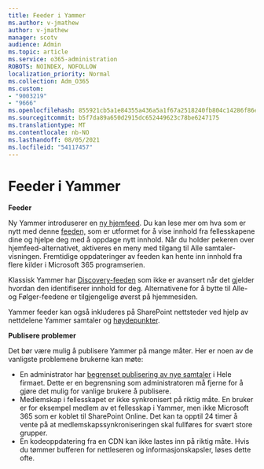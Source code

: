 ```yaml
---
title: Feeder i Yammer
ms.author: v-jmathew
author: v-jmathew
manager: scotv
audience: Admin
ms.topic: article
ms.service: o365-administration
ROBOTS: NOINDEX, NOFOLLOW
localization_priority: Normal
ms.collection: Adm_O365
ms.custom:
- "9003219"
- "9666"
ms.openlocfilehash: 855921cb5a1e84355a436a5a1f67a2518240fb804c14286f86e7f2fca306bb30
ms.sourcegitcommit: b5f7da89a650d2915dc652449623c78be6247175
ms.translationtype: MT
ms.contentlocale: nb-NO
ms.lasthandoff: 08/05/2021
ms.locfileid: "54117457"
---
```

# <a name="feeds-in-yammer"></a>Feeder i Yammer

**Feeder**

Ny Yammer introduserer en [ny hjemfeed](https://support.microsoft.com/office/what-s-in-the-yammer-home-feed-8fff52dd-5b38-468c-b963-fa4c6a4f9254). Du kan lese mer om hva som er nytt med denne [feeden,](https://techcommunity.microsoft.com/t5/yammer-blog/yammer-discovery-what-is-in-my-feed/ba-p/1596230) som er utformet for å vise innhold fra fellesskapene dine og hjelpe deg med å oppdage nytt innhold. Når du holder pekeren over hjemfeed-alternativet, aktiveres en meny med tilgang til Alle samtaler-visningen. Fremtidige oppdateringer av feeden kan hente inn innhold fra flere kilder i Microsoft 365 programserien.

Klassisk Yammer har [Discovery-feeden](https://support.microsoft.com/office/what-s-in-the-yammer-discovery-feed-28ba9a79-2bde-4e7c-8420-db2296c3ca49) som ikke er avansert når det gjelder hvordan den identifiserer innhold for deg. Alternativene for å bytte til Alle- og Følger-feedene er tilgjengelige øverst på hjemmesiden.

Yammer feeder kan også inkluderes på SharePoint nettsteder ved hjelp av nettdelene Yammer samtaler og [høydepunkter](https://support.microsoft.com/office/use-a-yammer-web-part-in-sharepoint-online-a53cfa0c-3d09-42c8-a286-1038a81c59da).

**Publisere problemer**

Det bør være mulig å publisere Yammer på mange måter. Her er noen av de vanligste problemene brukerne kan møte:

- En administrator har [begrenset publisering av nye samtaler](https://support.microsoft.com/office/restrict-all-company-posts-in-yammer-3219d2ae-db15-4c9f-9dd2-28559ae39a97) i Hele firmaet. Dette er en begrensning som administratoren må fjerne for å gjøre det mulig for vanlige brukere å publisere.
- Medlemskap i fellesskapet er ikke synkronisert på riktig måte. En bruker er for eksempel medlem av et fellesskap i Yammer, men ikke Microsoft 365 som er koblet til SharePoint Online. Det kan ta opptil 24 timer å vente på at medlemskapssynkroniseringen skal fullføres for svært store grupper.
- En kodeoppdatering fra en CDN kan ikke lastes inn på riktig måte. Hvis du tømmer bufferen for nettleseren og informasjonskapsler, løses dette ofte.
